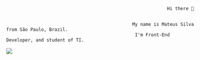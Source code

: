                                                                 Hi there 👋


                                                   My name is Mateus Silva from São Paulo, Brazil. 
                                                    I'm Front-End Developer, and student of TI. 
  


[![](https://i.ibb.co/1bZKndc/Geom-trico-Anivers-rio-de-40-Anos-Capa-para-Facebook.png)](http://https://i.ibb.co/1bZKndc/Geom-trico-Anivers-rio-de-40-Anos-Capa-para-Facebook.png)
